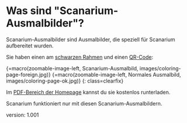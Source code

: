 # Was sind "Scanarium-Ausmalbilder"?

Scanarium-Ausmalbilder sind Ausmalbilder, die speziell für Scanarium aufbereitet wurden.

Sie haben einen am [schwarzen Rahmen](#rectangle) und einen [QR-Code](#qr-code):

{=macro(zoomable-image-left, Scanarium-Ausmalbild, images/coloring-page-foreign.jpg)}
{=macro(zoomable-image-left, Normales Ausmalbild, images/coloring-page-ok.jpg)}
{: class=clearfix}

Im [PDF-Bereich der Homepage](https://scanarium.com/#pdfs) kannst du sie kostenlos runterladen.

Scanarium funktioniert nur mit diesen Scanarium-Ausmalbildern.


version: 1.001
